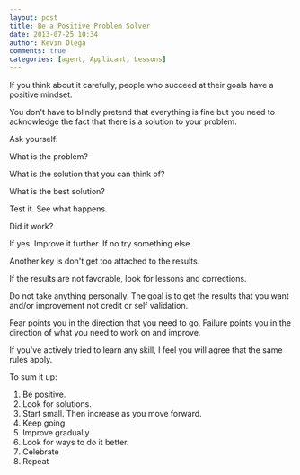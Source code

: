 ```yaml
---
layout: post
title: Be a Positive Problem Solver
date: 2013-07-25 10:34
author: Kevin Olega
comments: true
categories: [agent, Applicant, Lessons]
---
```

If you think about it carefully, people who succeed at their goals have a positive mindset.

You don't have to blindly pretend that everything is fine but you need to acknowledge the fact that there is a solution to your problem.

Ask yourself:

What is the problem?

What is the solution that you can think of?

What is the best solution?

Test it. See what happens.

Did it work?

If yes. Improve it further. If no try something else.

Another key is don't get too attached to the results.

If the results are not favorable, look for lessons and corrections.

Do not take anything personally. The goal is to get the results that you want and/or improvement not credit or self validation.

Fear points you in the direction that you need to go. Failure points you in the direction of what you need to work on and improve.

If you've actively tried to learn any skill, I feel you will agree that the same rules apply.

To sum it up:

1.  Be positive.
2.  Look for solutions.
3.  Start small. Then increase as you move forward.
4.  Keep going.
5.  Improve gradually
6.  Look for ways to do it better.
7.  Celebrate
8.  Repeat
